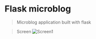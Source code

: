 
# Flask microblog 

> Microblog application built with flask 

> Screen
  ![Screen1](../master/img/g1.jpg)

